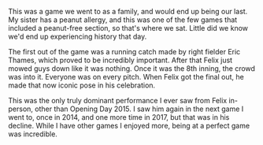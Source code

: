 This was a game we went to as a family, and would end up being our last. My sister has a peanut allergy, and this was one of the few games that included a peanut-free section, so that's where we sat. Little did we know we'd end up experiencing history that day. 

The first out of the game was a running catch made by right fielder Eric Thames, which proved to be incredibly important. After that Felix just mowed guys down like it was nothing. Once it was the 8th inning, the crowd was into it. Everyone was on every pitch. When Felix got the final out, he made that now iconic pose in his celebration.

This was the only truly dominant performance I ever saw from Felix in-person, other than Opening Day 2015. I saw him again in the next game I went to, once in 2014, and one more time in 2017, but that was in his decline. While I have other games I enjoyed more, being at a perfect game was incredible.
